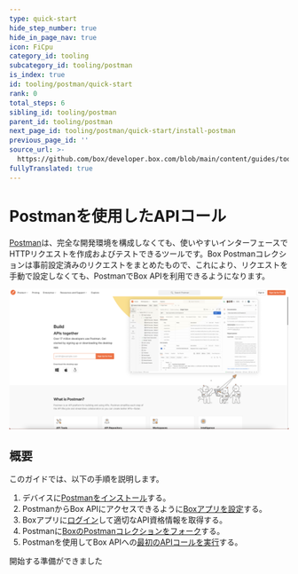 ```yaml
---
type: quick-start
hide_step_number: true
hide_in_page_nav: true
icon: FiCpu
category_id: tooling
subcategory_id: tooling/postman
is_index: true
id: tooling/postman/quick-start
rank: 0
total_steps: 6
sibling_id: tooling/postman
parent_id: tooling/postman
next_page_id: tooling/postman/quick-start/install-postman
previous_page_id: ''
source_url: >-
  https://github.com/box/developer.box.com/blob/main/content/guides/tooling/postman/quick-start/0-index.md
fullyTranslated: true
---
```

# Postmanを使用したAPIコール

[Postman](https://getpostman.com)は、完全な開発環境を構成しなくても、使いやすいインターフェースでHTTPリクエストを作成およびテストできるツールです。Box Postmanコレクションは事前設定済みのリクエストをまとめたもので、これにより、リクエストを手動で設定しなくても、PostmanでBox APIを利用できるようになります。

<ImageFrame center>

![Postman](./postman.png)

</ImageFrame>

## 概要

このガイドでは、以下の手順を説明します。

1. デバイスに[Postmanをインストール](g://tooling/postman/quick-start/install-postman/)する。
2. PostmanからBox APIにアクセスできるように[Boxアプリを設定](g://tooling/postman/quick-start/configure-box-app/)する。
3. Boxアプリに[ログイン](g://tooling/postman/quick-start/log-in-to-box/)して適切なAPI資格情報を取得する。
4. Postmanに[BoxのPostmanコレクションをフォーク](g://tooling/postman/quick-start/load-postman-collection/)する。
5. Postmanを使用してBox APIへの[最初のAPIコールを実行](g://tooling/postman/quick-start/make-api-call/)する。

<Next>

開始する準備ができました

</Next>
